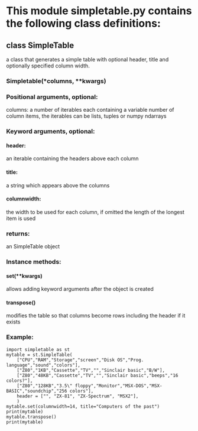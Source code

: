 # This module simpletable.py contains the following class definitions:

## class SimpleTable

a class that generates a simple table with optional header, title 
and optionally specified column width.

### Simpletable(*columns, **kwargs)  

### Positional arguments, optional:
columns: a number of iterables each containing a variable number of column items,
the iterables can be lists, tuples or numpy ndarrays

### Keyword arguments, optional: 
#### header: 
an iterable containing the headers above each column

#### title: 
a string which appears above the columns

#### columnwidth: 
the width to be used for each column, 
if omitted the length of the longest item is used

### returns:
an SimpleTable object

### Instance methods:
#### set(**kwargs)
allows adding keyword arguments after the object is created

#### transpose()
modifies the table so that columns become rows including the header if it exists

### Example:
```
import simpletable as st
mytable = st.SimpleTable( 
    ["CPU","RAM","Storage","screen","Disk OS","Prog. language","sound","colors"], 
    ["Z80","1KB","Cassette","TV","","Sinclair basic","B/W"], 
    ["Z80","48KB","Cassette","TV","","Sinclair basic","beeps","16 colors?"],
    ["Z80","128KB","3.5\" floppy","Monitor","MSX-DOS","MSX-BASIC","soundchip","256 colors"],
    header = ["", "ZX-81", "ZX-Spectrum", "MSX2"],
    )
mytable.set(columnwidth=14, title="Computers of the past")
print(mytable)
mytable.transpose()
print(mytable)
```
